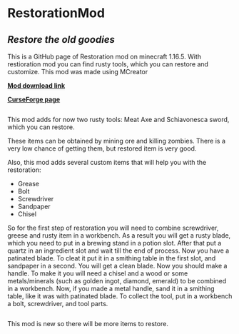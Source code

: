 # RestorationMod
## _Restore the old goodies_


This is a GitHub page of Restoration mod on minecraft 1.16.5.
With  restioration mod you can find rusty tools, which you can restore and customize.
This mod was made using MCreator

**[Mod download link]()**

**[CurseForge page]()**

```
```
This mod adds for now two rusty tools: Meat Axe and Schiavonesca sword, which you can restore.

These items can be obtained by mining ore and killing zombies. There is a very low chance of getting them, but restored item is very good.

Also, this mod adds several custom items that will help you with the restoration:
- Grease
- Bolt
- Screwdriver
- Sandpaper
- Chisel

So for the first step of restoration you will need to combine screwdriver, greese and rusty item in a workbench. As a result you will get a rusty blade, which you need to put in a brewing stand in a potion slot. After that put a quartz in an ingredient slot and wait till the end of process. Now you have a patinated blade. To cleat it put it in a smithing table in the first slot, and sandpaper in a second. You will get a clean blade.
Now you should make a handle. To make it you will need a chisel and a wood or some metals/minerals (such as golden ingot, diamond, emerald) to be combined in a workbench. Now, if you made a metal handle, sand it in a smithing table, like it was with patinated blade.
To collect the tool, put in a workbench a bolt, screwdriver, and tool parts.

```
```

This mod is new so there will be more items to restore.
